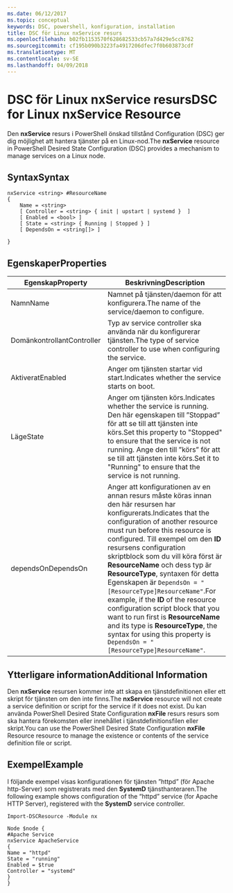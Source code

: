 ```yaml
---
ms.date: 06/12/2017
ms.topic: conceptual
keywords: DSC, powershell, konfiguration, installation
title: DSC för Linux nxService resurs
ms.openlocfilehash: b02fb1153570f628682533cb57a7d429e5cc8762
ms.sourcegitcommit: cf195b090b3223fa4917206dfec7f0b603873cdf
ms.translationtype: MT
ms.contentlocale: sv-SE
ms.lasthandoff: 04/09/2018
---
```

# <a name="dsc-for-linux-nxservice-resource"></a><span data-ttu-id="03cd4-103">DSC för Linux nxService resurs</span><span class="sxs-lookup"><span data-stu-id="03cd4-103">DSC for Linux nxService Resource</span></span>

<span data-ttu-id="03cd4-104">Den **nxService** resurs i PowerShell önskad tillstånd Configuration (DSC) ger dig möjlighet att hantera tjänster på en Linux-nod.</span><span class="sxs-lookup"><span data-stu-id="03cd4-104">The **nxService** resource in PowerShell Desired State Configuration (DSC) provides a mechanism to manage services on a Linux node.</span></span>

## <a name="syntax"></a><span data-ttu-id="03cd4-105">Syntax</span><span class="sxs-lookup"><span data-stu-id="03cd4-105">Syntax</span></span>

```
nxService <string> #ResourceName
{
    Name = <string>
    [ Controller = <string> { init | upstart | systemd }  ]
    [ Enabled = <bool> ]
    [ State = <string> { Running | Stopped } ]
    [ DependsOn = <string[]> ]

}
```

## <a name="properties"></a><span data-ttu-id="03cd4-106">Egenskaper</span><span class="sxs-lookup"><span data-stu-id="03cd4-106">Properties</span></span>
|  <span data-ttu-id="03cd4-107">Egenskap</span><span class="sxs-lookup"><span data-stu-id="03cd4-107">Property</span></span> |  <span data-ttu-id="03cd4-108">Beskrivning</span><span class="sxs-lookup"><span data-stu-id="03cd4-108">Description</span></span> |
|---|---|
| <span data-ttu-id="03cd4-109">Namn</span><span class="sxs-lookup"><span data-stu-id="03cd4-109">Name</span></span>| <span data-ttu-id="03cd4-110">Namnet på tjänsten/daemon för att konfigurera.</span><span class="sxs-lookup"><span data-stu-id="03cd4-110">The name of the service/daemon to configure.</span></span>|
| <span data-ttu-id="03cd4-111">Domänkontrollant</span><span class="sxs-lookup"><span data-stu-id="03cd4-111">Controller</span></span>| <span data-ttu-id="03cd4-112">Typ av service controller ska använda när du konfigurerar tjänsten.</span><span class="sxs-lookup"><span data-stu-id="03cd4-112">The type of service controller to use when configuring the service.</span></span>|
| <span data-ttu-id="03cd4-113">Aktiverat</span><span class="sxs-lookup"><span data-stu-id="03cd4-113">Enabled</span></span>| <span data-ttu-id="03cd4-114">Anger om tjänsten startar vid start.</span><span class="sxs-lookup"><span data-stu-id="03cd4-114">Indicates whether the service starts on boot.</span></span>|
| <span data-ttu-id="03cd4-115">Läge</span><span class="sxs-lookup"><span data-stu-id="03cd4-115">State</span></span>| <span data-ttu-id="03cd4-116">Anger om tjänsten körs.</span><span class="sxs-lookup"><span data-stu-id="03cd4-116">Indicates whether the service is running.</span></span> <span data-ttu-id="03cd4-117">Den här egenskapen till ”Stoppad” för att se till att tjänsten inte körs.</span><span class="sxs-lookup"><span data-stu-id="03cd4-117">Set this property to "Stopped" to ensure that the service is not running.</span></span> <span data-ttu-id="03cd4-118">Ange den till ”körs” för att se till att tjänsten inte körs.</span><span class="sxs-lookup"><span data-stu-id="03cd4-118">Set it to "Running" to ensure that the service is not running.</span></span>|
| <span data-ttu-id="03cd4-119">dependsOn</span><span class="sxs-lookup"><span data-stu-id="03cd4-119">DependsOn</span></span> | <span data-ttu-id="03cd4-120">Anger att konfigurationen av en annan resurs måste köras innan den här resursen har konfigurerats.</span><span class="sxs-lookup"><span data-stu-id="03cd4-120">Indicates that the configuration of another resource must run before this resource is configured.</span></span> <span data-ttu-id="03cd4-121">Till exempel om den **ID** resursens configuration skriptblock som du vill köra först är **ResourceName** och dess typ är **ResourceType**, syntaxen för detta Egenskapen är `DependsOn = "[ResourceType]ResourceName"`.</span><span class="sxs-lookup"><span data-stu-id="03cd4-121">For example, if the **ID** of the resource configuration script block that you want to run first is **ResourceName** and its type is **ResourceType**, the syntax for using this property is `DependsOn = "[ResourceType]ResourceName"`.</span></span>|


## <a name="additional-information"></a><span data-ttu-id="03cd4-122">Ytterligare information</span><span class="sxs-lookup"><span data-stu-id="03cd4-122">Additional Information</span></span>

<span data-ttu-id="03cd4-123">Den **nxService** resursen kommer inte att skapa en tjänstdefinitionen eller ett skript för tjänsten om den inte finns.</span><span class="sxs-lookup"><span data-stu-id="03cd4-123">The **nxService** resource will not create a service definition or script for the service if it does not exist.</span></span> <span data-ttu-id="03cd4-124">Du kan använda PowerShell Desired State Configuration **nxFile** resurs resurs som ska hantera förekomsten eller innehållet i tjänstdefinitionsfilen eller skript.</span><span class="sxs-lookup"><span data-stu-id="03cd4-124">You can use the PowerShell Desired State Configuration **nxFile** Resource resource to manage the existence or contents of the service definition file or script.</span></span>

## <a name="example"></a><span data-ttu-id="03cd4-125">Exempel</span><span class="sxs-lookup"><span data-stu-id="03cd4-125">Example</span></span>

<span data-ttu-id="03cd4-126">I följande exempel visas konfigurationen för tjänsten ”httpd” (för Apache http-Server) som registrerats med den **SystemD** tjänsthanteraren.</span><span class="sxs-lookup"><span data-stu-id="03cd4-126">The following example shows configuration of the “httpd” service (for Apache HTTP Server), registered with the **SystemD** service controller.</span></span>

```
Import-DSCResource -Module nx

Node $node {
#Apache Service
nxService ApacheService
{
Name = "httpd"
State = "running"
Enabled = $true
Controller = "systemd"
}
}
```